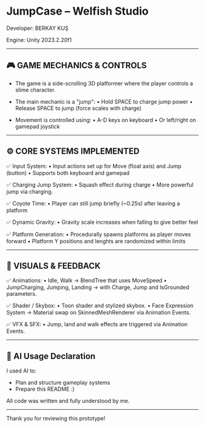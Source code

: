 # JumpCase – Welfish Studio

Developer: BERKAY KUŞ

Engine: Unity 2023.2.20f1

--------------------------------------------------
🎮 GAME MECHANICS & CONTROLS
--------------------------------------------------

- The game is a side-scrolling 3D platformer where the player controls a slime character.

- The main mechanic is a "jump":
    • Hold SPACE to charge jump power
    • Release SPACE to jump (force scales with charge)

- Movement is controlled using:
    • A-D keys on keyboard
    • Or left/right on gamepad joystick

--------------------------------------------------
⚙️ CORE SYSTEMS IMPLEMENTED
--------------------------------------------------

✅ Input System:
    • Input actions set up for Move (float axis) and Jump (button)
    • Supports both keyboard and gamepad

✅ Charging Jump System:
    • Squash effect during charge
    • More powerful jump via charging.

✅ Coyote Time:
    • Player can still jump briefly (~0.25s) after leaving a platform

✅ Dynamic Gravity:
    • Gravity scale increases when falling to give better feel

✅ Platform Generation:
    • Procedurally spawns platforms as player moves forward
    • Platform Y positions and lenghts are randomized within limits

--------------------------------------------------
🎨 VISUALS & FEEDBACK
--------------------------------------------------

✅ Animations:
    • Idle, Walk -> BlendTree that uses MoveSpeed
    • JumpCharging, Jumping, Landing -> with Charge, Jump and IsGrounded parameters.

✅ Shader / Skybox:
    • Toon shader and stylized skybox.
    • Face Expression System -> Material swap on SkinnedMeshRenderer via Animation Events.

✅ VFX & SFX:
    • Jump, land and walk effects are triggered via Animation Events.

--------------------------------------------------
🤖 AI Usage Declaration
--------------------------------------------------

I used AI to:
- Plan and structure gameplay systems
- Prepare this README :)

All code was written and fully understood by me.

--------------------------------------------------

Thank you for reviewing this prototype!


